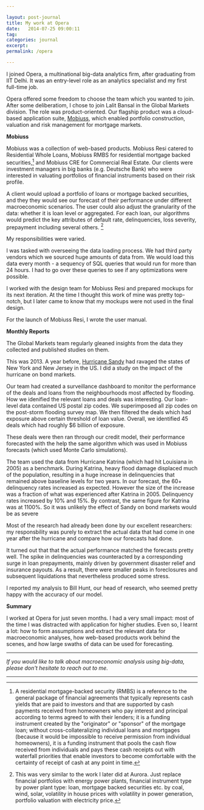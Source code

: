 ```yaml
---

layout: post-journal
title: My work at Opera
date:   2014-07-25 09:00:11
tag:
categories: journal
excerpt: 
permalink: /opera

---
```


I joined Opera, a multinational big-data analytics firm, after graduating from IIT Delhi. It was an entry-level role as an analytics specialist and my first full-time job.


Opera offered some freedom to choose the team which you wanted to join. After some deliberatiom, I chose to join Lalit Bansal in the Global Markets division. The role was product-oriented.  Our flagship product was a cloud-based application suite, [Mobiuss](https://www.operasolutions.com/knowledge-base/product-sheet/mobiuss-%E2%80%94-why-take-unnecessary-chances-risk#), which enabled portfolio construction, valuation and risk management for mortgage markets.

**Mobiuss**

Mobiuss was a collection of web-based products.  Mobiuss Resi catered to Residential Whole Loans, Mobiuss RMBS for residential mortgage backed securities,[^RMBS] and Mobiuss CRE for Commercial Real Estate. Our clients were investment managers in big banks (e.g. Deutsche Bank) who were interested in valuating portfolios of financial instruments based on their risk profile.  

[^RMBS]:  A residential mortgage-backed security (RMBS) is a reference to the general package of financial agreements that typically represents cash yields that are paid to investors and that are supported by cash payments received from homeowners who pay interest and principal according to terms agreed to with their lenders; it is a funding instrument created by the "originator" or "sponsor" of the mortgage loan; without cross-collateralizing individual loans and mortgages (because it would be impossible to receive permission from individual homeowners), it is a funding instrument that pools the cash flow received from individuals and pays these cash receipts out with waterfall priorities that enable investors to become comfortable with the certainty of receipt of cash at any point in time.

A client would upload a portfolio of loans or mortgage backed securities, and they they would see our forecast of their performance under different macroeconomic scenarios. The user could also adjust the granularity of the data: whether it is loan level or aggregated. For each loan, our algorithms would predict the key attributes of default rate, delinquencies, loss severity, prepayment including several others. [^aurora]

[^aurora]: This was very similar to the work I later did at Aurora. Just replace financial portfolios with energy power plants, financial instrument type  by power plant type: loan, mortgage backed securities etc. by coal, wind, solar,  volatility in house prices with volatility in power generation, portfolio valuation with electricity price.

My responsibilities were varied. 

I was tasked with overseeing the data loading process.  We had third party vendors which we sourced huge amounts of data from.  We would load this data every month - a sequency of SQL queries that would run for more than 24 hours. I had to go over these queries to see if any optimizations were possible. 

I worked with the design team for Mobiuss Resi and prepared mockups for its next iteration. At the time I thought this work of mine was pretty top-notch, but I later came to know that my mockups were not used in the final design.   

For the launch of Mobiuss Resi, I wrote the user manual. 


**Monthly Reports**


The Global Markets team regularly gleaned insights from the data they collected and published studies on them. 

This was 2013. A year before, [Hurricane Sandy](https://en.wikipedia.org/wiki/Hurricane_Sandy) had ravaged the states of New York and New Jersey in the US. I did a study on the impact of the hurricane on bond markets. 

Our team had created a surveillance dashboard to monitor the performance of the deals and loans from the neighbourhoods most affected by flooding.  How we idenified the relevant loans and deals was interesting. Our loan-level data contained US postal zip codes. We superimposed all zip codes on the post-storm flooding survey map. We then filtered the deals which had exposure above certain threshold of loan value. Overall, we identified 45 deals which had roughly $6 billion of exposure. 

These deals were then ran through our credit model, their performance forecasted with the help the same algorithm which was used in Mobiuss forecasts (which used Monte Carlo simulations). 

The team used the data from Hurricane Katrina (which had hit Louisiana in 2005) as a benchmark. During Katrina, heavy flood damage displaced much of the population, resulting in a huge increase in delinquencies that remained above baseline levels for two years. In our forecast,  the 60+ delinquency rates increased as expected. However the size of the increase was a fraction of what was experienced after Katrina in 2005. Delinquency rates increased by 10%  and 15%. By contrast, the same figure for Katrina was at 1100%.  So it was unlikely the effect of Sandy on bond markets would be as severe

Most of the research had already been done by our excellent researchers: my responsbility was purely to extract the actual data that had come in one year after the hurricane and compare how our forecasts had done. 

It turned out that that the actual performance matched the forecasts pretty well. The spike in delinquencies was counteracted by a corresponding surge in loan prepayments, mainly driven by government disaster relief and insurance payouts. As a result, there were smaller peaks in foreclosures and subsequent liquidations that nevertheless produced some stress.

I reported my analysis to Bill Hunt, our head of research, who seemed pretty happy with the accuracy of our model.  


**Summary**

I worked at Opera for just seven months. I had a very small impact: most of the time I was distracted with application for higher studies. Even so, I learnt a lot: how to form assumptions and extract the relevant data for macroeconomic analyses, how web-based products work behind the scenes, and how large swaths of data can be used for forecasting. 

***

 
*If you would like to talk about macroeconomic analysis using big-data, please don't hesitate to reach out to me.* 


***



